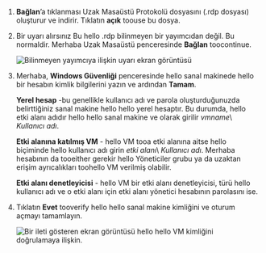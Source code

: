 1. **Bağlan**’a tıklanması Uzak Masaüstü Protokolü dosyasını (.rdp dosyası) oluşturur ve indirir. Tıklatın **açık** toouse bu dosya.
2. Bir uyarı alırsınız Bu hello .rdp bilinmeyen bir yayımcıdan değil. Bu normaldir. Merhaba Uzak Masaüstü penceresinde **Bağlan** toocontinue.
   
    ![Bilinmeyen yayımcıya ilişkin uyarı ekran görüntüsü](./media/virtual-machines-log-on-win-server/rdp-warn.png)
3. Merhaba, **Windows Güvenliği** penceresinde hello sanal makinede hello bir hesabın kimlik bilgilerini yazın ve ardından **Tamam**.
   
     **Yerel hesap** -bu genellikle kullanıcı adı ve parola oluşturduğunuzda belirttiğiniz sanal makine hello hello yerel hesaptır. Bu durumda, hello etki alanı adıdır hello hello sanal makine ve olarak girilir *vmname*&#92; *Kullanıcı adı*.  
   
    **Etki alanına katılmış VM** - hello VM tooa etki alanına aitse hello biçiminde hello kullanıcı adı girin *etki alanı*&#92; *Kullanıcı adı*. Merhaba hesabının da tooeither gerekir hello Yöneticiler grubu ya da uzaktan erişim ayrıcalıkları toohello VM verilmiş olabilir.
   
    **Etki alanı denetleyicisi** - hello VM bir etki alanı denetleyicisi, türü hello kullanıcı adı ve o etki alanı için etki alanı yönetici hesabının parolasını ise.
4. Tıklatın **Evet** tooverify hello hello sanal makine kimliğini ve oturum açmayı tamamlayın.
   
   ![Bir ileti gösteren ekran görüntüsü hello hello VM kimliğini doğrulamaya ilişkin.](./media/virtual-machines-log-on-win-server/cert-warning.png)

